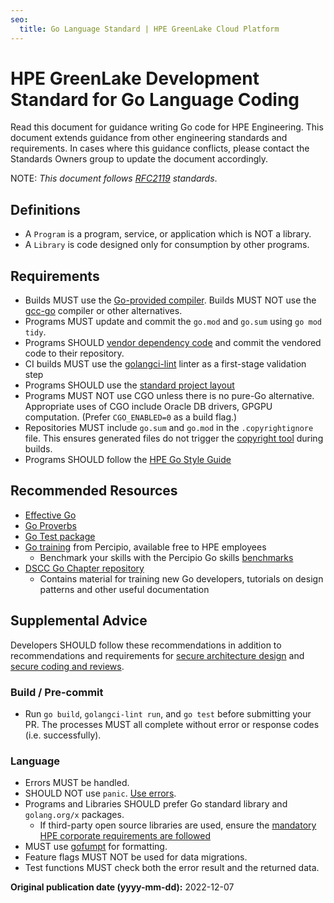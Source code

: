 ```yaml
---
seo:
  title: Go Language Standard | HPE GreenLake Cloud Platform
---
```


# HPE GreenLake Development Standard for Go Language Coding

Read this document for guidance writing Go code for HPE Engineering.
This document extends guidance from other engineering standards and requirements.
In cases where this guidance conflicts, please contact the Standards Owners group to update the document accordingly.

NOTE: _This document follows [RFC2119] standards_.

## Definitions

- A `Program` is a program, service, or application which is NOT a library.
- A `Library` is code designed only for consumption by other programs.

## Requirements

- Builds MUST use the [Go-provided compiler][1].
  Builds MUST NOT use the [gcc-go][2] compiler or other alternatives.
- Programs MUST update and commit the `go.mod` and `go.sum` using `go mod tidy`.
- Programs SHOULD [vendor dependency code][4] and commit the vendored code to their repository.
- CI builds MUST use the [golangci-lint][5] linter as a first-stage validation step
- Programs SHOULD use the [standard project layout][3]
- Programs MUST NOT use CGO unless there is no pure-Go alternative.
  Appropriate uses of CGO include Oracle DB drivers, GPGPU computation.
   (Prefer `CGO_ENABLED=0` as a build flag.)
- Repositories MUST include `go.sum` and `go.mod` in the `.copyrightignore` file.
  This ensures generated files do not trigger the [copyright tool](https://github.com/hpe-hcss/copyright-tool) during builds.
- Programs SHOULD follow the [HPE Go Style Guide](/docs/greenlake/standards/ratified/golang/go_style_guide.md)

## Recommended Resources

- [Effective Go](https://golang.org/doc/effective_go.html)
- [Go Proverbs](https://go-proverbs.github.io/)
- [Go Test package](https://pkg.go.dev/testing)
- [Go training](https://hpe.percipio.com/channels/99520c21-1a26-11e7-aa4b-c7a8e598b690?tab=WATCH) from Percipio, available free to HPE employees
  - Benchmark your skills with the Percipio Go skills [benchmarks](https://hpe.percipio.com/search?categories=Skill%20Benchmark&q=Go%20)
- [DSCC Go Chapter repository](https://github.hpe.com/cloud/go-chapter)
  - Contains material for training new Go developers, tutorials on design patterns and other useful documentation

## Supplemental Advice

Developers SHOULD follow these recommendations in addition to recommendations and requirements for [secure architecture design](../../policies/secure_design_and_architecture_policy.md) and [secure coding and reviews](/docs/greenlake/standards/ratified/secure_coding/secure_coding_and_reviews.md).

### Build / Pre-commit

- Run `go build`, `golangci-lint run`, and `go test` before submitting your PR.
  The processes MUST all complete without error or response codes (i.e. successfully).

### Language

- Errors MUST be handled.
- SHOULD NOT use `panic`. [Use errors](https://go.dev/doc/faq#exceptions).
- Programs and Libraries SHOULD prefer Go standard library and `golang.org/x` packages.
  - If third-party open source libraries are used, ensure the [mandatory HPE corporate requirements are followed](/docs/greenlake/standards/ratified/secure_coding/secure_coding_and_reviews.md#third-party-and-open-source-components)
- MUST use [gofumpt](https://github.com/mvdan/gofumpt) for formatting.
- Feature flags MUST NOT be used for data migrations.
- Test functions MUST check both the error result and the returned data.

[RFC2119]:https://www.rfc-editor.org/rfc/rfc2119.txt
[1]: https://golang.org
[2]: https://gcc.gnu.org/onlinedocs/gccgo/
[3]: https://github.com/golang-standards/project-layout
[4]: https://golang.org/ref/mod#vendoring
[5]: https://golangci-lint.run

**Original publication date (yyyy-mm-dd):** 2022-12-07
